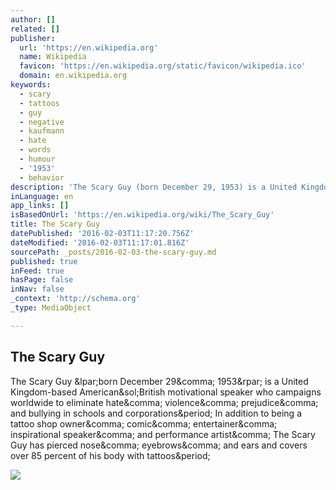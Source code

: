 ```yaml
---
author: []
related: []
publisher:
  url: 'https://en.wikipedia.org'
  name: Wikipedia
  favicon: 'https://en.wikipedia.org/static/favicon/wikipedia.ico'
  domain: en.wikipedia.org
keywords:
  - scary
  - tattoos
  - guy
  - negative
  - kaufmann
  - hate
  - words
  - humour
  - '1953'
  - behavior
description: 'The Scary Guy (born December 29, 1953) is a United Kingdom-based American/British motivational speaker who campaigns worldwide to eliminate hate, violence, prejudice, and bullying in schools and corporations. In addition to being a tattoo shop owner, comic, entertainer, inspirational speaker, and performance artist, The Scary Guy has pierced nose, eyebrows, and ears and covers over 85 percent of his body with tattoos.'
inLanguage: en
app_links: []
isBasedOnUrl: 'https://en.wikipedia.org/wiki/The_Scary_Guy'
title: The Scary Guy
datePublished: '2016-02-03T11:17:20.756Z'
dateModified: '2016-02-03T11:17:01.816Z'
sourcePath: _posts/2016-02-03-the-scary-guy.md
published: true
inFeed: true
hasPage: false
inNav: false
_context: 'http://schema.org'
_type: MediaObject

---
```

<article style=""><h1>The Scary Guy</h1><p>The Scary Guy &amp;lpar;born December 29&amp;comma; 1953&amp;rpar; is a United Kingdom-based American&amp;sol;British motivational speaker who campaigns worldwide to eliminate hate&amp;comma; violence&amp;comma; prejudice&amp;comma; and bullying in schools and corporations&amp;period; In addition to being a tattoo shop owner&amp;comma; comic&amp;comma; entertainer&amp;comma; inspirational speaker&amp;comma; and performance artist&amp;comma; The Scary Guy has pierced nose&amp;comma; eyebrows&amp;comma; and ears and covers over 85 percent of his body with tattoos&amp;period;</p><img src="https://upload.wikimedia.org/wikipedia/en/thumb/0/01/THESCARYGUY2011B400.jpg/220px-THESCARYGUY2011B400.jpg" /></article>